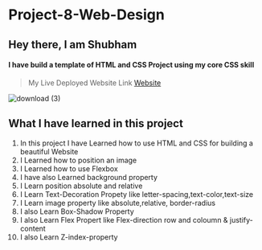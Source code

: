 # Project-8-Web-Design

## Hey there, I am Shubham

#### I have build a template of HTML and CSS Project using my core CSS skill

> My Live Deployed Website Link [Website](https://lighthearted-malasada-482004.netlify.app)  

![download (3)](https://user-images.githubusercontent.com/101961231/182020064-5d31f4c2-7bcc-43e7-a82d-4e3802026310.png)


 ## What I have learned in this project

1. In this project I have Learned how to use HTML and CSS for building a beautiful Website  
2. I Learned how to position an image   
3. I Learned how to use Flexbox  
4. I have also Learned background property  
5. I Learn position absolute and relative  
6. I Learn Text-Decoration Propety like letter-spacing,text-color,text-size  
7. I Learn image property like absolute,relative, border-radius  
8. I also Learn Box-Shadow Property  
9. I also Learn Flex Propert like Flex-direction row and coloumn & justify-content  
10. I also Learn Z-index-property